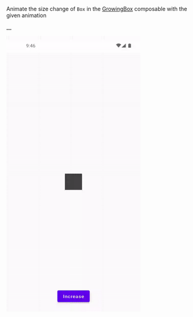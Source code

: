 Animate the size change of `Box` in the [GrowingBox](course://lesson12/task4/src/main/java/in/obvious/course/compose/MainActivity.kt) composable with the given animation

__

<img src="assets/ezgif-3-c1c88b1d8b.gif"  width="350" height="720"/>
